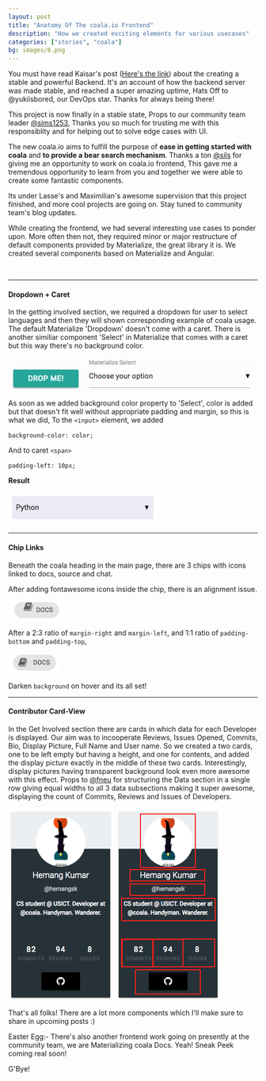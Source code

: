 ```yaml
---
layout: post
title: "Anatomy Of The coala.io Frontend"
description: "How we created exciting elements for various usecases"
categories: ["stories", "coala"]
bg: images/8.png
---
```


You must have read Kaisar's post ([Here's the link](https://yukiisbored.github.io/blog/2017/02/17/backend-voodoo-magic.html)) about the creating a stable and powerful Backend. It's an account of how the backend server was made stable, and reached a super amazing uptime, Hats Off to @yukiisbored, our DevOps star. Thanks for always being there!

This project is now finally in a stable state, Props to our community team leader [@sims1253](http://github.com/sims1253), Thanks you so much for trusting me with this responsiblity and for helping out to solve edge cases with UI. 


The new coala.io aims to fulfill the purpose of **ease in getting started with coala** and **to provide a bear search mechanism**. Thanks a ton [@sils](http://github.com/sils) for giving me an opportunity to work on coala.io frontend, This gave me a tremendous opportunity to learn from you and together we were able to create some fantastic components. 


Its under Lasse's and Maximilian's awesome supervision that this project finished, and more cool projects are going on. Stay tuned to community team's blog updates.


While creating the frontend, we had several interesting use cases to ponder upon. More often then not, they required minor or major restructure of default components provided by Materialize, the great library it is. We created several components based on Materialize and Angular.


<br>
<hr>


#### Dropdown + Caret

In the getting involved section, we required a dropdown for user to select languages and then they will shown corresponding example of coala usage. The default Materialize 'Dropdown' doesn't come with a caret. There is another similiar component 'Select' in Materialize that comes with a caret but this way there's no background color. 


![](/images/2.png) 
![](/images/3.png)


As soon as we added background color property to 'Select', color is added but that doesn't fit well without appropriate padding and margin, so this is what we did, To the ```<input>``` element, we added
```
background-color: color;
```

And to caret ```<span>```
```
padding-left: 10px;
```

**Result**

![](/images/1.png)

<hr>

#### Chip Links

Beneath the coala heading in the main page, there are 3 chips with icons linked to docs, source and chat. 

After adding fontawesome icons inside the chip, there is an alignment issue.

![](/images/5.png) 

After a 2:3 ratio of ```margin-right``` and ```margin-left```, and 1:1 ratio of ```padding-bottom``` and ```padding-top```, 

![](/images/4.png)

Darken ```background``` on hover and its all set!

<hr>

#### Contributor Card-View

In the Get Involved section there are cards in which data for each Developer is displayed. Our aim was to incooperate Reviews, Issues Opened, Commits, Bio, Display Picture, Full Name and User name. So we created a two cards, one to be left empty but having a height, and one for contents, and added the display picture exactly in the middle of these two cards. Interestingly, display pictures having transparent background look even more awesome with this effect. Props to [@fneu](http://github.com/fneu) for structuring the Data section in a single row giving equal widths to all 3 data subsections making it super awesome, displaying the count of Commits, Reviews and Issues of Developers.

![](/images/7.png) ![](/images/6.png) 

That's all folks!
There are a lot more components which I'll make sure to share in upcoming posts :) 

Easter Egg:- There's also another frontend work going on presently at the community team, we are Materializing coala Docs. Yeah! Sneak Peek coming real soon! 

G'Bye!
